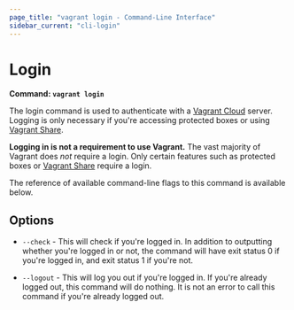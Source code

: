 ```yaml
---
page_title: "vagrant login - Command-Line Interface"
sidebar_current: "cli-login"
---
```


# Login

**Command: `vagrant login`**

The login command is used to authenticate with a
[Vagrant Cloud](https://vagrantcloud.com) server. Logging is only
necessary if you're accessing protected boxes or using
[Vagrant Share](/v2/share/index.html).

**Logging in is not a requirement to use Vagrant.** The vast majority
of Vagrant does _not_ require a login. Only certain features such as protected
boxes or [Vagrant Share](/v2/share/index.html) require a login.

The reference of available command-line flags to this command
is available below.

## Options

* `--check` - This will check if you're logged in. In addition to outputting
  whether you're logged in or not, the command will have exit status 0 if you're
  logged in, and exit status 1 if you're not.

* `--logout` - This will log you out if you're logged in. If you're already
  logged out, this command will do nothing. It is not an error to call this
  command if you're already logged out.
